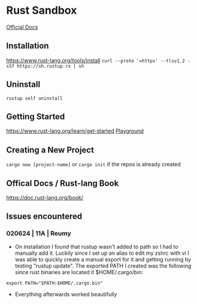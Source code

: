 # Rust Sandbox

[Official Docs](https://www.rust-lang.org/)

## Installation
https://www.rust-lang.org/tools/install
`curl --proto '=https' --tlsv1.2 -sSf https://sh.rustup.rs | sh`

## Uninstall
`rustup self uninstall`

## Getting Started
https://www.rust-lang.org/learn/get-started
[ Playground ](https://play.rust-lang.org/?version=stable&mode=debug&edition=2021)

## Creating a New Project
`cargo new [project-name]` 
or
`cargo init` if the repos is already created

##  Offical Docs / Rust-lang Book
https://doc.rust-lang.org/book/

## Issues encountered
### 020624 | 11A | Reumy
- On installation I found that rustup wasn't added to path so I had to manually add it. Luckily since I set up an alias to edit my zshrc with vi I was able to quickly create a manual export for it and getting running by testing "rustup update". The exported PATH I created was the following since rust binaries are located it $HOME/.cargo/bin: 

`export PATH="$PATH:$HOME/.cargo.bin"`

- Everything afterwards worked beautifully